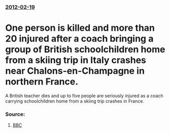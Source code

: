 ### [2012-02-19](/news/2012/02/19/index.md)

# One person is killed and more than 20 injured after a coach bringing a group of British schoolchildren home from a skiing trip in Italy crashes near Chalons-en-Champagne in northern France. 

A British teacher dies and up to five people are seriously injured as a coach carrying schoolchildren home from a skiing trip crashes in France.


### Source:

1. [BBC](http://www.bbc.co.uk/news/uk-17088463)
